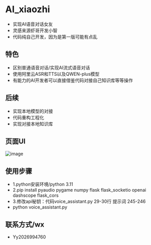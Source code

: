 # AI_xiaozhi
- 实现AI语音对话女友
- 灵感来源虾哥开发小智
- 代码纯自己开发，因为是第一版可能有点乱

## 特色
- 区别普通语音对话/实现AI流式语音对话
- 使用阿里云ASR和TTS以及QWEN-plus模型
- 有能力的AI开发者可以直接借鉴代码对接自己知识库等等操作

## 后续
- 实现本地模型的对接
- 代码重构工程化
- 实现对接本地知识库

## 页面UI
![image](https://github.com/user-attachments/assets/c65a1b92-f6e4-4b4d-a37e-a8765fd02cec)

## 使用步骤
- 1.python安装环境/python 3.11 
- 2.pip install pyaudio pygame numpy flask flask_socketio openai dashscope flask_cors
- 3.修改api秘钥：代码voice_assistant.py 29-30行 提示词 245-246
- python voice_assistant.py
## 联系方式/wx
- Yy2026994760
